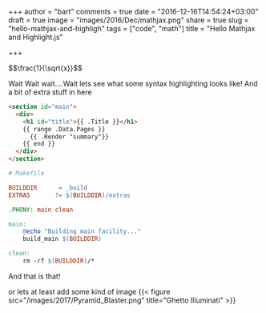+++
author = "bart"
comments = true
date = "2016-12-16T14:54:24+03:00"
draft = true 
image = "images/2016/Dec/mathjax.png"
share = true
slug = "hello-mathjax-and-highligh"
tags = ["code", "math"]
title = "Hello Mathjax and Highlight.js"

+++
<div>$$\frac{1}{\sqrt{x}}$$</div>

Wait Wait wait....Wait lets see what some syntax highlighting looks like! And a bit of extra stuff in here

```html
<section id="main">
  <div>
    <h1 id="title">{{ .Title }}</h1>
    {{ range .Data.Pages }}
      {{ .Render "summary"}}
    {{ end }}
  </div>
</section>
```

```makefile
# Makefile

BUILDDIR      = _build
EXTRAS       ?= $(BUILDDIR)/extras

.PHONY: main clean

main:
	@echo "Building main facility..."
	build_main $(BUILDDIR)

clean:
	rm -rf $(BUILDDIR)/*
```


And that is that!


or lets at least add some kind of image
{{< figure src="/images/2017/Pyramid_Blaster.png" title="Ghetto Illuminati" >}}

